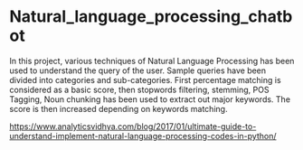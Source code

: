 # Natural_language_processing_chatbot
In this project, various techniques of Natural Language Processing has been used to understand the query of the user.
Sample queries have been divided into categories and sub-categories.
First percentage matching is considered as a basic score, then stopwords filtering, stemming, POS Tagging, Noun chunking has been used to extract out major keywords. The score is then increased depending on keywords matching. 

https://www.analyticsvidhya.com/blog/2017/01/ultimate-guide-to-understand-implement-natural-language-processing-codes-in-python/
